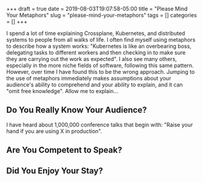+++ 
draft = true
date = 2019-08-03T19:07:58-05:00
title = "Please Mind Your Metaphors"
slug = "please-mind-your-metaphors" 
tags = []
categories = []
+++

I spend a lot of time explaining Crossplane, Kubernetes, and distributed systems to people from all walks of life. I often find myself using metaphors to describe how a system works: "Kubernetes is like an overbearing boss, delegating tasks to different workers and then checking in to make sure they are carrying out the work as expected". I also see many others, especially in the more niche fields of software, following this same pattern. However, over time I have found this to be the wrong approach. Jumping to the use of metaphors immediately makes assumptions about your audience's ability to comprehend and your ability to explain, and it can "omit free knowledge". Allow me to explain...

## Do You Really Know Your Audience?

I have heard about 1,000,000 conference talks that begin with: "Raise your hand if you are using X in production".

## Are You Competent to Speak?

## Did You Enjoy Your Stay?
